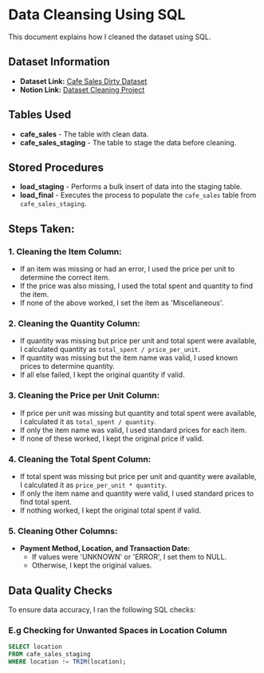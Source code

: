 # Data Cleansing Using SQL

This document explains how I cleaned the dataset using SQL.

## Dataset Information
- **Dataset Link:** [Cafe Sales Dirty Dataset](https://www.kaggle.com/datasets/ahmedmohamed2003/cafe-sales-dirty-data-for-cleaning-training/data)
- **Notion Link:** [Dataset Cleaning Project](https://www.notion.so/Dataset-Cleaning-Project-19b747e5d0ef8009aeedc90339302703?pvs=4)

## Tables Used
- **cafe_sales** - The table with clean data.
- **cafe_sales_staging** - The table to stage the data before cleaning.

## Stored Procedures
- **load_staging** - Performs a bulk insert of data into the staging table.
- **load_final** - Executes the process to populate the `cafe_sales` table from `cafe_sales_staging`.

## Steps Taken:

### 1. Cleaning the Item Column:
- If an item was missing or had an error, I used the price per unit to determine the correct item.
- If the price was also missing, I used the total spent and quantity to find the item.
- If none of the above worked, I set the item as 'Miscellaneous'.

### 2. Cleaning the Quantity Column:
- If quantity was missing but price per unit and total spent were available, I calculated quantity as `total_spent / price_per_unit`.
- If quantity was missing but the item name was valid, I used known prices to determine quantity.
- If all else failed, I kept the original quantity if valid.

### 3. Cleaning the Price per Unit Column:
- If price per unit was missing but quantity and total spent were available, I calculated it as `total_spent / quantity`.
- If only the item name was valid, I used standard prices for each item.
- If none of these worked, I kept the original price if valid.

### 4. Cleaning the Total Spent Column:
- If total spent was missing but price per unit and quantity were available, I calculated it as `price_per_unit * quantity`.
- If only the item name and quantity were valid, I used standard prices to find total spent.
- If nothing worked, I kept the original total spent if valid.

### 5. Cleaning Other Columns:
- **Payment Method, Location, and Transaction Date:**
  - If values were 'UNKNOWN' or 'ERROR', I set them to NULL.
  - Otherwise, I kept the original values.

## Data Quality Checks
To ensure data accuracy, I ran the following SQL checks:

### E.g Checking for Unwanted Spaces in Location Column
```sql
SELECT location
FROM cafe_sales_staging
WHERE location != TRIM(location);
```


